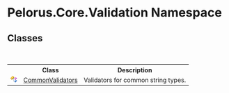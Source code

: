 # Pelorus.Core.Validation Namespace

## Classes
&nbsp;<table><tr><th></th><th>Class</th><th>Description</th></tr><tr><td>![Public class](media/pubclass.gif "Public class")</td><td><a href="34189D1B">CommonValidators</a></td><td>
Validators for common string types.</td></tr></table>&nbsp;

